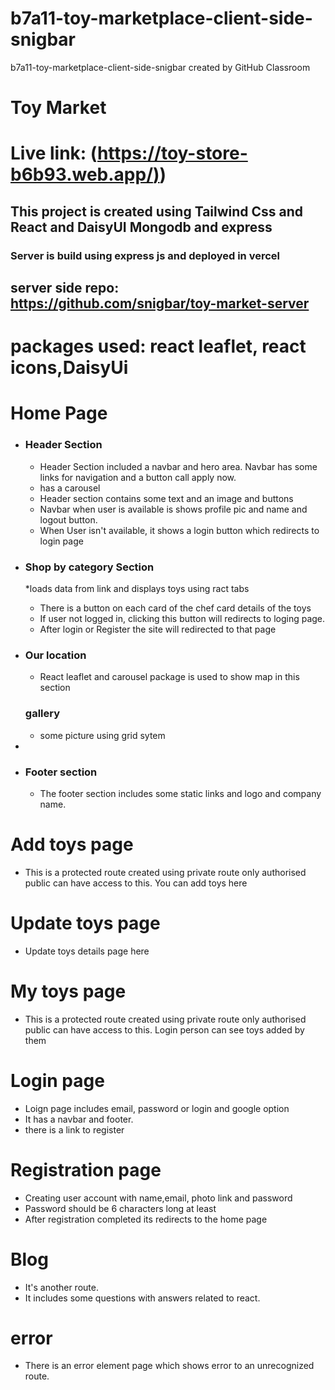 # b7a11-toy-marketplace-client-side-snigbar
b7a11-toy-marketplace-client-side-snigbar created by GitHub Classroom

# Toy Market


# Live link: ([https://toy-store-b6b93.web.app/)](https://toy-store-b6b93.web.app/))


## This project is created using Tailwind Css and React and DaisyUI Mongodb and express

### Server is build using express js and deployed in vercel
## server side repo: https://github.com/snigbar/toy-market-server

# packages used: react leaflet, react icons,DaisyUi

# Home Page 


* ### Header Section 
    * Header Section included a navbar and hero area. Navbar has some links for navigation and a button call apply now.
    * has a carousel
    * Header section contains some text and an image and buttons
    * Navbar when user is available is shows profile pic and name and logout button.
    * When User isn't available, it shows a login button which redirects to login page
    
    

* ### Shop by category Section
    *loads data from link and displays toys using ract tabs
    * There is a button on each  card of the chef card details of the toys
    * If user not logged in, clicking this button will redirects to loging page.
    * After login or Register the site will redirected to that page
 
* ### Our location
    * React leaflet and carousel package is used to show map in this section 

    ### gallery
    * some picture using grid sytem
* 


* ### Footer section
    * The footer section includes some static links and logo and company name.

   
# Add toys page

 * This is a protected route created using private route only authorised public can have access to this. You can add toys here

#  Update toys page

 * Update toys details page here

# My toys page

 * This is a protected route created using private route only authorised public can have access to this. Login person can see toys added by them


 
# Login page 

* Loign page includes email, password or login and google option
* It has a navbar and footer.
* there is a link to register


# Registration page

* Creating user account with name,email, photo link and password
* Password should be 6 characters long at least
* After registration completed its redirects to the home page
# Blog 

* It's another route.
* It includes some questions with answers related to react.

# error
* There is an error element page which shows error to an unrecognized route. 
